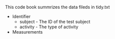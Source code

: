 This code book summrizes the data fileds in tidy.txt

- Identifier
     - subject  - The ID of the test subject
     - activity - The type of activity 
- Measurements




 
